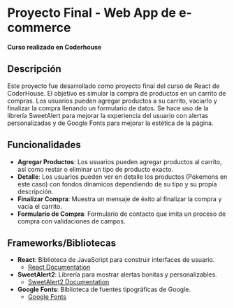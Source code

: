 # Proyecto Final - Web App de e-commerce

**Curso realizado en Coderhouse**

## Descripción

Este proyecto fue desarrollado como proyecto final del curso de React de CoderHouse. El objetivo es simular la compra de productos en un carrito de compras. Los usuarios pueden agregar productos a su carrito, vaciarlo y finalizar la compra llenando un formulario de datos. Se hace uso de la librería SweetAlert para mejorar la experiencia del usuario con alertas personalizadas y de Google Fonts para mejorar la estética de la página.

## Funcionalidades

- **Agregar Productos**: Los usuarios pueden agregar productos al carrito, así como restar o eliminar un tipo de producto exacto.
- **Detalle**: Los usuarios pueden ver en detalle los productos (Pokemons en este caso) con fondos dinamicos dependiendo de su tipo y su propia descripción.
- **Finalizar Compra**: Muestra un mensaje de éxito al finalizar la compra y vacía el carrito.
- **Formulario de Compra**: Formulario de contacto que imita un proceso de compra con validaciones de campos.

## Frameworks/Bibliotecas

- **React**: Biblioteca de JavaScript para construir interfaces de usuario.
  - [React Documentation](https://reactjs.org/docs/getting-started.html)
- **SweetAlert2**: Librería para mostrar alertas bonitas y personalizables.
  - [SweetAlert2 Documentation](https://sweetalert2.github.io/)
- **Google Fonts**: Biblioteca de fuentes tipográficas de Google.
  - [Google Fonts](https://fonts.google.com/)

